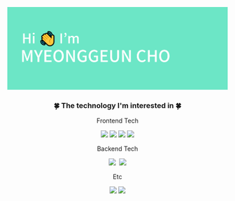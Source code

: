 ![](https://github.com/chomyoenggeun/TIL/blob/master/name.png?raw=true)

<h3 align="center">🍀 The technology I'm interested in 🍀</h3>



<p align="center">Frontend Tech</p>

<p align="center"> 
<img src=https://img.shields.io/badge/-VUE-green>
<img src=https://img.shields.io/badge/-Javascript-orange>
<img src=https://img.shields.io/badge/-HTML-red>
<img src=https://img.shields.io/badge/-CSS-yellow>    
</p>



<p align="center">Backend Tech</p>

<p align="center">
<img src="https://img.shields.io/badge/Python-3766AB?style=flat-square&logo=Python&logoColor=white"/></a>&nbsp
<img src=https://img.shields.io/badge/-Django-blue> 
</p>

<p align="center">Etc</p>

<p align="center">
<img src=https://img.shields.io/badge/-Github-black>
<img src=https://img.shields.io/badge/-Git-red>
</p>




